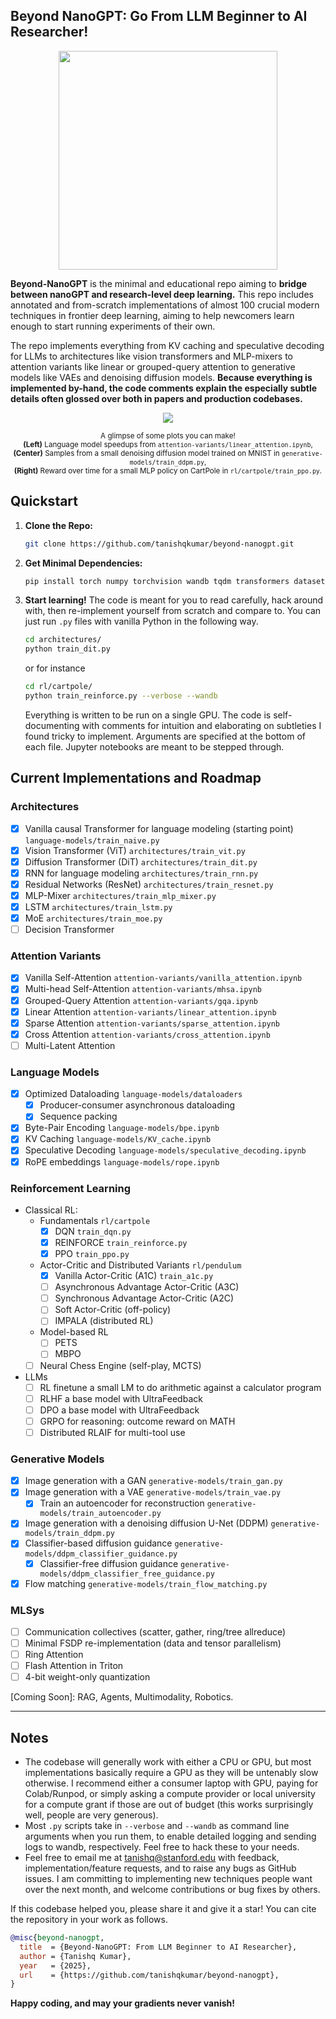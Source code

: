 ## Beyond NanoGPT: Go From LLM Beginner to AI Researcher!

<p align="center">
  <span style="display: inline-block; text-align: center; margin: 0 10px;">
    <img src="https://github.com/user-attachments/assets/b2943618-d5ed-468d-b792-d1cf4e0d6c6a" style="width: 350px; height: auto;" />
  </span>
</p>

**Beyond-NanoGPT** is the minimal and educational repo aiming to **bridge between nanoGPT and research-level deep learning.** 
This repo includes annotated and from-scratch implementations of almost 100 crucial modern techniques in frontier deep learning, aiming to help newcomers learn enough to start running experiments of their own. 

The repo implements everything from KV caching and speculative decoding for LLMs to 
architectures like vision transformers and MLP-mixers to attention variants like linear or grouped-query attention
to generative models like VAEs and denoising diffusion models.  **Because everything is implemented by-hand, the code comments explain the especially subtle details often glossed over both in papers and production codebases.**

<p align="center">
  <span style="display: inline-block; text-align: center; margin: 0 10px;">
    <a href="https://github.com/user-attachments/assets/e49fad0a-f51b-4771-a59a-f5d6a969f8ed">
      <img src="https://github.com/user-attachments/assets/e49fad0a-f51b-4771-a59a-f5d6a969f8ed" />
    </a>
    <div style="text-align: center; max-width: 600px; margin-top: 8px;">
      <sub>
        A glimpse of some plots you can make! <br />
        <b>(Left)</b> Language model speedups from 
        <code>attention-variants/linear_attention.ipynb</code>,<br />
        <b>(Center)</b> Samples from a small denoising diffusion model trained on MNIST in 
        <code>generative-models/train_ddpm.py</code>,<br />
        <b>(Right)</b> Reward over time for a small MLP policy on CartPole in 
        <code>rl/cartpole/train_ppo.py</code>.
      </sub>
    </div>
  </span>
</p>

## Quickstart
1. **Clone the Repo:**
   ```bash
   git clone https://github.com/tanishqkumar/beyond-nanogpt.git
   ```
2. **Get Minimal Dependencies:**

   ```bash
   pip install torch numpy torchvision wandb tqdm transformers datasets diffusers matplotlib pillow jupyter gym 
   ```

3. **Start learning!**
   The code is meant for you to read carefully, hack around with, then re-implement yourself from scratch and compare to. 
   You can just run `.py` files with vanilla Python in the following way. 
   ```bash 
   cd architectures/
   python train_dit.py
   ```
   or for instance 
   ```bash 
   cd rl/cartpole/
   python train_reinforce.py --verbose --wandb 
   ```
   Everything is written to be run on a single GPU. The code is self-documenting with comments for intuition and elaborating 
   on subtleties I found tricky to implement. 
   Arguments are specified at the bottom of each file. 
   Jupyter notebooks are meant to be stepped through.



## Current Implementations and Roadmap

### Architectures
- [x] Vanilla causal Transformer for language modeling (starting point) `language-models/train_naive.py`
- [x] Vision Transformer (ViT) `architectures/train_vit.py`
- [x] Diffusion Transformer (DiT) `architectures/train_dit.py`
- [x] RNN for language modeling `architectures/train_rnn.py` 
- [x] Residual Networks (ResNet) `architectures/train_resnet.py`
- [x] MLP-Mixer `architectures/train_mlp_mixer.py`
- [x] LSTM `architectures/train_lstm.py` 
- [x] MoE `architectures/train_moe.py` 
- [ ] Decision Transformer

### Attention Variants
- [x] Vanilla Self-Attention `attention-variants/vanilla_attention.ipynb` 
- [x] Multi-head Self-Attention `attention-variants/mhsa.ipynb` 
- [x] Grouped-Query Attention `attention-variants/gqa.ipynb`
- [x] Linear Attention `attention-variants/linear_attention.ipynb` 
- [x] Sparse Attention `attention-variants/sparse_attention.ipynb`
- [x] Cross Attention `attention-variants/cross_attention.ipynb`
- [ ] Multi-Latent Attention 

### Language Models

- [x] Optimized Dataloading `language-models/dataloaders` 
   - [x] Producer-consumer asynchronous dataloading 
   - [x] Sequence packing 
- [x] Byte-Pair Encoding `language-models/bpe.ipynb`
- [x] KV Caching `language-models/KV_cache.ipynb` 
- [x] Speculative Decoding `language-models/speculative_decoding.ipynb`
- [x] RoPE embeddings `language-models/rope.ipynb`

### Reinforcement Learning
- Classical RL:
   - Fundamentals `rl/cartpole`
      - [x] DQN `train_dqn.py`
      - [x] REINFORCE `train_reinforce.py`
      - [x] PPO `train_ppo.py`
   - Actor-Critic and Distributed Variants `rl/pendulum`
      - [x] Vanilla Actor-Critic (A1C) `train_a1c.py`
      - [ ] Asynchronous Advantage Actor-Critic (A3C)
      - [ ] Synchronous Advantage Actor-Critic (A2C)
      - [ ] Soft Actor-Critic (off-policy)
      - [ ] IMPALA (distributed RL)
   - Model-based RL 
      - [ ] PETS 
      - [ ] MBPO 
   - [ ] Neural Chess Engine (self-play, MCTS)
- LLMs
   - [ ] RL finetune a small LM to do arithmetic against a calculator program 
   - [ ] RLHF a base model with UltraFeedback 
   - [ ] DPO a base model with UltraFeedback
   - [ ] GRPO for reasoning: outcome reward on MATH
   - [ ] Distributed RLAIF for multi-tool use

### Generative Models

- [x] Image generation with a GAN `generative-models/train_gan.py`
- [x] Image generation with a VAE `generative-models/train_vae.py`
   - [x] Train an autoencoder for reconstruction `generative-models/train_autoencoder.py` 
- [x] Image generation with a denoising diffusion U-Net (DDPM) `generative-models/train_ddpm.py` 
- [x] Classifier-based diffusion guidance `generative-models/ddpm_classifier_guidance.py`
   - [x] Classifier-free diffusion guidance `generative-models/ddpm_classifier_free_guidance.py`
- [x] Flow matching `generative-models/train_flow_matching.py`

### MLSys 
- [ ] Communication collectives (scatter, gather, ring/tree allreduce)
- [ ] Minimal FSDP re-implementation (data and tensor parallelism)
- [ ] Ring Attention
- [ ] Flash Attention in Triton 
- [ ] 4-bit weight-only quantization

[Coming Soon]: RAG, Agents, Multimodality, Robotics. 

---

## Notes

- The codebase will generally work with either a CPU or GPU, but most implementations basically require 
a GPU as they will be untenably slow otherwise. I recommend either a consumer laptop with GPU, paying for Colab/Runpod, 
or simply asking a compute provider or local university for a compute grant if those are out of 
budget (this works surprisingly well, people are very generous). 
- Most `.py` scripts take in `--verbose` and `--wandb` as command line arguments when you run them, to enable detailed logging and sending logs to wandb, respectively. Feel free to hack these to your needs. 
- Feel free to email me at [tanishq@stanford.edu](mailto:tanishq@stanford.edu) with feedback, implementation/feature requests, 
and to raise any bugs as GitHub issues. I am committing to implementing new techniques people want over the next month, and 
welcome contributions or bug fixes by others. 

If this codebase helped you, please share it and give it a star! You can cite the repository 
in your work as follows. 

```bibtex
@misc{beyond-nanogpt,
  title  = {Beyond-NanoGPT: From LLM Beginner to AI Researcher},
  author = {Tanishq Kumar},
  year   = {2025},
  url    = {https://github.com/tanishqkumar/beyond-nanogpt},
}
```

**Happy coding, and may your gradients never vanish!**
